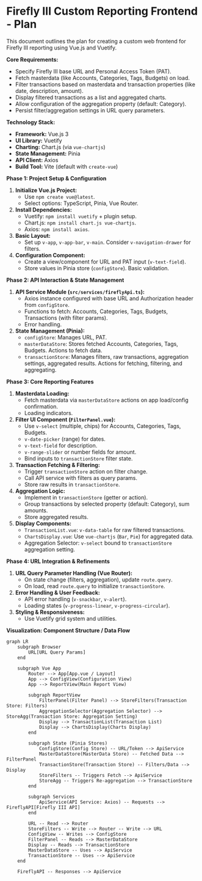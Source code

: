 # Firefly III Custom Reporting Frontend - Plan

This document outlines the plan for creating a custom web frontend for Firefly III reporting using Vue.js and Vuetify.

**Core Requirements:**

*   Specify Firefly III base URL and Personal Access Token (PAT).
*   Fetch masterdata (like Accounts, Categories, Tags, Budgets) on load.
*   Filter transactions based on masterdata and transaction properties (like date, description, amount).
*   Display filtered transactions as a list and aggregated charts.
*   Allow configuration of the aggregation property (default: Category).
*   Persist filter/aggregation settings in URL query parameters.

**Technology Stack:**

*   **Framework:** Vue.js 3
*   **UI Library:** Vuetify
*   **Charting:** Chart.js (via `vue-chartjs`)
*   **State Management:** Pinia
*   **API Client:** Axios
*   **Build Tool:** Vite (default with `create-vue`)

**Phase 1: Project Setup & Configuration**

1.  **Initialize Vue.js Project:**
    *   Use `npm create vue@latest`.
    *   Select options: TypeScript, Pinia, Vue Router.
2.  **Install Dependencies:**
    *   Vuetify: `npm install vuetify` + plugin setup.
    *   Chart.js: `npm install chart.js vue-chartjs`.
    *   Axios: `npm install axios`.
3.  **Basic Layout:**
    *   Set up `v-app`, `v-app-bar`, `v-main`. Consider `v-navigation-drawer` for filters.
4.  **Configuration Component:**
    *   Create a view/component for URL and PAT input (`v-text-field`).
    *   Store values in Pinia store (`configStore`). Basic validation.

**Phase 2: API Interaction & State Management**

1.  **API Service Module (`src/services/fireflyApi.ts`):**
    *   Axios instance configured with base URL and Authorization header from `configStore`.
    *   Functions to fetch: Accounts, Categories, Tags, Budgets, Transactions (with filter params).
    *   Error handling.
2.  **State Management (Pinia):**
    *   `configStore`: Manages URL, PAT.
    *   `masterDataStore`: Stores fetched Accounts, Categories, Tags, Budgets. Actions to fetch data.
    *   `transactionStore`: Manages filters, raw transactions, aggregation settings, aggregated results. Actions for fetching, filtering, and aggregating.

**Phase 3: Core Reporting Features**

1.  **Masterdata Loading:**
    *   Fetch masterdata via `masterDataStore` actions on app load/config confirmation.
    *   Loading indicators.
2.  **Filter UI Component (`FilterPanel.vue`):**
    *   Use `v-select` (multiple, chips) for Accounts, Categories, Tags, Budgets.
    *   `v-date-picker` (range) for dates.
    *   `v-text-field` for description.
    *   `v-range-slider` or number fields for amount.
    *   Bind inputs to `transactionStore` filter state.
3.  **Transaction Fetching & Filtering:**
    *   Trigger `transactionStore` action on filter change.
    *   Call API service with filters as query params.
    *   Store raw results in `transactionStore`.
4.  **Aggregation Logic:**
    *   Implement in `transactionStore` (getter or action).
    *   Group transactions by selected property (default: Category), sum amounts.
    *   Store aggregated results.
5.  **Display Components:**
    *   `TransactionList.vue`: `v-data-table` for raw filtered transactions.
    *   `ChartsDisplay.vue`: Use `vue-chartjs` (`Bar`, `Pie`) for aggregated data.
    *   Aggregation Selector: `v-select` bound to `transactionStore` aggregation setting.

**Phase 4: URL Integration & Refinements**

1.  **URL Query Parameter Handling (Vue Router):**
    *   On state change (filters, aggregation), update `route.query`.
    *   On load, read `route.query` to initialize `transactionStore`.
2.  **Error Handling & User Feedback:**
    *   API error handling (`v-snackbar`, `v-alert`).
    *   Loading states (`v-progress-linear`, `v-progress-circular`).
3.  **Styling & Responsiveness:**
    *   Use Vuetify grid system and utilities.

**Visualization: Component Structure / Data Flow**

```mermaid
graph LR
    subgraph Browser
        URL[URL Query Params]
    end

    subgraph Vue App
        Router --> App[App.vue / Layout]
        App --> ConfigView(Configuration View)
        App --> ReportView(Main Report View)

        subgraph ReportView
            FilterPanel(Filter Panel) --> StoreFilters(Transaction Store: Filters)
            AggregationSelector(Aggregation Selector) --> StoreAgg(Transaction Store: Aggregation Setting)
            Display --> TransactionList(Transaction List)
            Display --> ChartsDisplay(Charts Display)
        end

        subgraph State (Pinia Stores)
            ConfigStore(Config Store) -- URL/Token --> ApiService
            MasterDataStore(MasterData Store) -- Fetched Data --> FilterPanel
            TransactionStore(Transaction Store) -- Filters/Data --> Display
            StoreFilters -- Triggers Fetch --> ApiService
            StoreAgg -- Triggers Re-aggregation --> TransactionStore
        end

        subgraph Services
            ApiService(API Service: Axios) -- Requests --> FireflyAPI[Firefly III API]
        end

        URL -- Read --> Router
        StoreFilters -- Write --> Router -- Write --> URL
        ConfigView -- Writes --> ConfigStore
        FilterPanel -- Reads --> MasterDataStore
        Display -- Reads --> TransactionStore
        MasterDataStore -- Uses --> ApiService
        TransactionStore -- Uses --> ApiService
    end

    FireflyAPI -- Responses --> ApiService